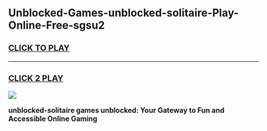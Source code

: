 
## Unblocked-Games-unblocked-solitaire-Play-Online-Free-sgsu2
<h3>
<a href="https://premium76.site?title=unblocked-solitaire&ref=26A">CLICK TO PLAY</a></h3>
<hr>

<h3>
<a href="https://premium76.site?title=unblocked-solitaire&ref=26A">CLICK 2 PLAY</a>
  
</h3>

<a href="https://premium76.site?title=unblocked-solitaire&ref=26A"><img src="https://clearcache.store/games.png"></a>


**unblocked-solitaire games unblocked: Your Gateway to Fun and Accessible Online Gaming**
